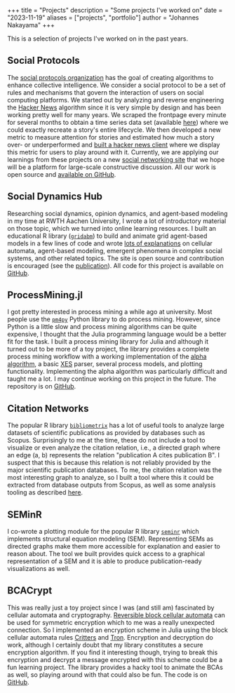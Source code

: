 +++
title = "Projects"
description = "Some projects I've worked on"
date = "2023-11-19"
aliases = ["projects", "portfolio"]
author = "Johannes Nakayama"
+++

This is a selection of projects I've worked on in the past years.

## Social Protocols

The [social protocols organization](https://social-protocols.org/) has the goal of creating algorithms to enhance collective intelligence.
We consider a social protocol to be a set of rules and mechanisms that govern the interaction of users on social computing platforms.
We started out by analyzing and reverse engineering the [Hacker News](https://news.ycombinator.com/) algorithm since it is very simple by design and has been working pretty well for many years.
We scraped the frontpage every minute for several months to obtain a time series data set (available [here](https://osf.io/bnysw/)) where we could exactly recreate a story's entire lifecycle.
We then developed a new metric to measure attention for stories and estimated how much a story over- or underperformed and [built a hacker news client](https://news.social-protocols.org/) where we display this metric for users to play around with it.
Currently, we are applying our learnings from these projects on a new [social networking site](https://github.com/social-protocols/social-network/) that we hope will be a platform for large-scale constructive discussion.
All our work is open source and [available on GitHub](https://github.com/social-protocols).


## Social Dynamics Hub

Researching social dynamics, opinion dynamics, and agent-based modeling in my time at RWTH Aachen University, I wrote a lot of introductory material on those topic, which we turned into online learning resources.
I built an educational R library ([`gridabm`](https://github.com/socialdynamicshub/gridabm)) to build and animate grid agent-based models in a few lines of code and wrote [lots of explanations](https://socialdynamicshub.github.io/) on cellular automata, agent-based modeling, emergent phenomena in complex social systems, and other related topics.
The site is open source and contribution is encouraged (see the [publication](https://link.springer.com/chapter/10.1007/978-3-031-35748-0_27)).
All code for this project is available on [GitHub](https://github.com/socialdynamicshub).


## ProcessMining.jl

I got pretty interested in process mining a while ago at university.
Most people use the [`pm4py`](https://pm4py.fit.fraunhofer.de/) Python library to do process mining.
However, since Python is a little slow and process mining algorithms can be quite expensive, I thought that the Julia programming language would be a better fit for the task.
I built a process mining library for Julia and although it turned out to be more of a toy project, the library provides a complete process mining workflow with a working implementation of the [alpha algorithm](https://en.wikipedia.org/wiki/Alpha_algorithm), a basic [XES](https://xes-standard.org/) parser, several process models, and plotting functionality.
Implementing the alpha algorithm was particularly difficult and taught me a lot.
I may continue working on this project in the future.
The repository is on [GitHub](https://github.com/johannesnakayama/processmining.jl).


## Citation Networks

The popular R library [`bibliometrix`](https://www.bibliometrix.org/home/) has a lot of useful tools to analyze large datasets of scientific publications as provided by databases such as Scopus.
Surprisingly to me at the time, these do not include a tool to visualize or even analyze the citation relation, i.e., a directed graph where an edge (a, b) represents the relation "publication A cites publication B".
I suspect that this is because this relation is not reliably provided by the major scientific publication databases.
To me, the citation relation was the most interesting graph to analyze, so I built a tool where this it could be extracted from database outputs from Scopus, as well as some analysis tooling as described [here](https://arxiv.org/abs/cs/0309023).


## SEMinR

I co-wrote a plotting module for the popular R library [`seminr`](https://github.com/sem-in-r/seminr) which implements structural equation modeling (SEM).
Representing SEMs as directed graphs make them more accessible for explanation and easier to reason about.
The tool we built provides quick access to a graphical representation of a SEM and it is able to produce publication-ready visualizations as well.


## BCACrypt

This was really just a toy project since I was (and still am) fascinated by cellular automata and cryptography.
[Reversible block cellular automata](https://en.wikipedia.org/wiki/Reversible_cellular_automaton) can be used for symmetric encryption which to me was a really unexpected connection.
So I implemented an encryption scheme in Julia using the block cellular automata rules [Critters](https://en.wikipedia.org/wiki/Critters_(cellular_automaton)) and [Tron](https://en.wikipedia.org/wiki/Block_cellular_automaton#Tron).
Encryption and decryption do work, although I certainly doubt that my library constitutes a secure encryption algorithm.
If you find it interesting though, trying to break this encryption and decrypt a message encrypted with this scheme could be a fun learning project.
The library provides a hacky tool to animate the BCAs as well, so playing around with that could also be fun.
The code is on [GitHub](https://github.com/JohannesNakayama/BCACrypt).
